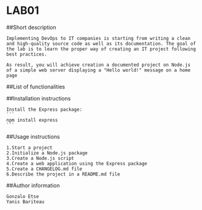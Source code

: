 # LAB01

##Short description

    Implementing DevOps to IT companies is starting from writing a clean and high-quality source code as well as its documentation. The goal of the lab is to learn the proper way of creating an IT project following best practices.

    As result, you will achieve creation a documented project on Node.js of a simple web server displaying a "Hello world!" message on a home page

##List of functionalities

##Installation instructions

    Install the Express package:
    ```
    npm install express
    ```

##Usage instructions

    1.Start a project
    2.Initialize a Node.js package
    3.Create a Node.js script
    4.Create a web application using the Express package
    5.Create a CHANGELOG.md file
    6.Describe the project in a README.md file

##Author information

    Gonzalo Etse
    Yanis Bariteau
